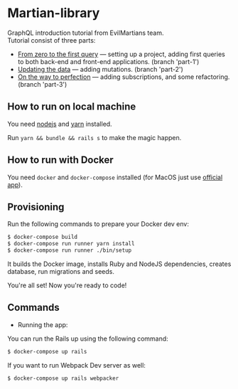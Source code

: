 # Martian-library

GraphQL introduction tutorial from EvilMartians team.  
Tutorial consist of three parts:
- [From zero to the first query](https://evilmartians.com/chronicles/graphql-on-rails-1-from-zero-to-the-first-query) — setting up a project, adding first queries to both back-end and front-end applications. (branch 'part-1')
- [Updating the data](https://evilmartians.com/chronicles/graphql-on-rails-2-updating-the-data) — adding mutations. (branch 'part-2')
- [On the way to perfection](https://evilmartians.com/chronicles/graphql-on-rails-3-on-the-way-to-perfection) — adding subscriptions, and some refactoring. (branch 'part-3')

## How to run on local machine

You need [nodejs](https://nodejs.org/en/download/) and [yarn](https://yarnpkg.com/lang/en/docs/install) installed.

Run `yarn && bundle && rails s` to make the magic happen.

## How to run with Docker

You need `docker` and `docker-compose` installed (for MacOS just use [official app](https://docs.docker.com/engine/installation/mac/)).

## Provisioning

Run the following commands to prepare your Docker dev env:

```sh
$ docker-compose build
$ docker-compose run runner yarn install
$ docker-compose run runner ./bin/setup
```

It builds the Docker image, installs Ruby and NodeJS dependencies, creates database, run migrations and seeds.

You're all set! Now you're ready to code!

## Commands

- Running the app:

You can run the Rails up using the following command:

```sh
$ docker-compose up rails
```

If you want to run Webpack Dev server as well:

```sh
$ docker-compose up rails webpacker
```
